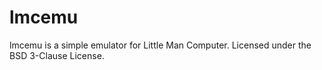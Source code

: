 lmcemu
======

lmcemu is a simple emulator for Little Man Computer. Licensed under the BSD 3-Clause License.
